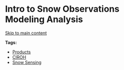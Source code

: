 # Intro to Snow Observations Modeling Analysis

[Skip to main content](https://docs.ciroh.org/docs/products/snow-tools/snow-intro/#__docusaurus_skipToContent_fallback)

**Tags:**
- [Products](/docs/tags/products)
- [CIROH](/docs/tags/ciroh)
- [Snow Sensing](/docs/tags/snow-sensing)